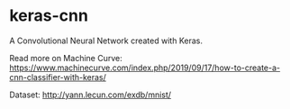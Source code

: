 # keras-cnn
A Convolutional Neural Network created with Keras.

Read more on Machine Curve: https://www.machinecurve.com/index.php/2019/09/17/how-to-create-a-cnn-classifier-with-keras/

Dataset: http://yann.lecun.com/exdb/mnist/